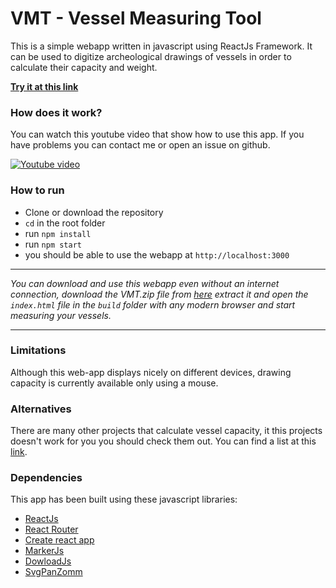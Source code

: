 # VMT - Vessel Measuring Tool
This is a simple webapp written in javascript using ReactJs Framework.
It can be used to digitize archeological drawings of vessels in order to calculate their capacity and weight.

[**Try it at this link**](https://alessandrobattisti.github.io/Vessel-Measuring-Tool/#/)

### How does it work?
You can watch this youtube video that show how to use this app. If you have problems you can contact me or open an issue on github.

[![Youtube video](https://img.youtube.com/vi/5gUycvQceKA/0.jpg)](https://www.youtube.com/watch?v=5gUycvQceKA)

### How to run
- Clone or download the repository
- `cd` in the root folder
- run `npm install`
- run `npm start`
- you should be able to use the webapp at `http://localhost:3000`

***
*You can download and use this webapp even without an internet connection, download the VMT.zip file from [here](https://github.com/alessandrobattisti/Vessel-Measuring-Tool/releases/latest/) extract it and open the `index.html` file in the `build` folder with any modern browser and start measuring your vessels.*
***

### Limitations

Although this web-app displays nicely on different devices, drawing capacity is currently available only using a mouse.

### Alternatives

There are many other projects that calculate vessel capacity, it this projects doesn't work for you you should
check them out. You can find a list at
this [link](https://kotyle.readthedocs.io/en/latest/other.html).

### Dependencies
This app has been built using these javascript libraries:

- [ReactJs](https://reactjs.org/)
- [React Router](https://reacttraining.com/react-router)
- [Create react app](https://github.com/facebook/create-react-app/)
- [MarkerJs](https://maker.js.org)
- [DowloadJs](https://github.com/rndme/download)
- [SvgPanZomm](https://github.com/ariutta/svg-pan-zoom)
